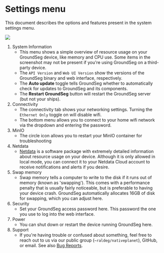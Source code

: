 # Settings menu

This document describes the options and features present in the system settings menu.

![](/static/settings-menu.png)

1. System Information
    - This menu shows a simple overview of resource usage on your GroundSeg device, like memory and CPU use. Some items in the screenshot may not be present if you're using GroundSeg on a third-party device.
    - The `API Version` and `Web UI Version` show the versions of the GroundSeg binary and web interface, respectively.
    - The **Auto update** toggle tells GroundSeg whether to automatically check for updates to GroundSeg and its components.
    - The **Restart GroundSeg** button will restart the GroundSeg server (but not your ships).
2. Connectivity
    - The connectivity tab shows your networking settings. Turning the `Ethernet Only` toggle on will disable wifi.
    - The bottom menu allows you to connect to your home wifi network via the dropdown and entering the password.
3. MinIO
    - The circle icon allows you to restart your MinIO container for troubleshooting
4. Netdata
    - [Netdata](https://www.netdata.cloud/) is a software package with extremely detailed information about resource usage on your device. Although it is only allowed in local mode, you can connect it to your Netdata Cloud account to receive notifications and alerts if you desire.
5. Swap memory
    - Swap memory tells a computer to write to the disk if it runs out of memory (known as 'swapping'). This comes with a performance penalty that is usually fairly noticeable, but is preferable to having your device crash. GroundSeg automatically allocates 16GB of disk for swapping, which you can adjust here.
6. Security
    - Set your GroundSeg access password here. This password the one you use to log into the web interface.
7. Power
    - You can shut down or restart the device running GroundSeg here.
8. Support
    - If you're having trouble or confused about something, feel free to reach out to us via our public group (`~raldeg/nativeplanet`), GitHub, or email. See also [Bug Reports](/guide/bug-reports.html).